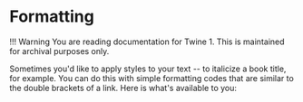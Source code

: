 # Formatting

!!! Warning
    You are reading documentation for Twine 1. This is maintained for archival purposes only.

Sometimes you'd like to apply styles to your text -- to italicize a book title, for example. You can do this with simple formatting codes that are similar to the double brackets of a link. Here is what's available to you:
